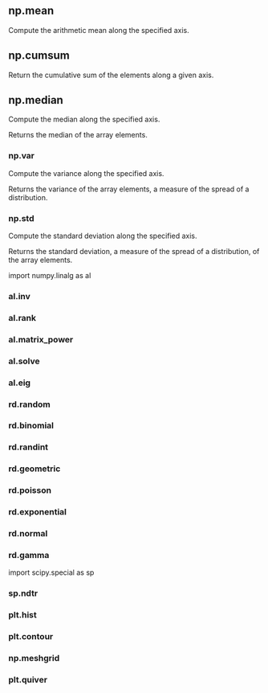 ## np.mean
Compute the arithmetic mean along the specified axis.

## np.cumsum
Return the cumulative sum of the elements along a given axis.

## np.median
Compute the median along the specified axis.

Returns the median of the array elements.

### np.var
Compute the variance along the specified axis.

Returns the variance of the array elements, a measure of the spread of a distribution.

### np.std
Compute the standard deviation along the specified axis.

Returns the standard deviation, a measure of the spread of a distribution, of the array elements.

import numpy.linalg as al
### al.inv
### al.rank
### al.matrix_power
### al.solve
### al.eig
### rd.random
### rd.binomial
### rd.randint
### rd.geometric
### rd.poisson
### rd.exponential
### rd.normal
### rd.gamma

import scipy.special as sp
### sp.ndtr

### plt.hist
### plt.contour 
### np.meshgrid
### plt.quiver

